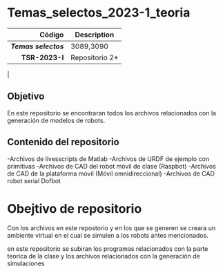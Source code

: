 # Temas_selectos_2023-1_teoria




| Código | Description |
| ------:| ----------- |
| ***Temas selectos*** | 3089,3090 | 
| **TSR-2023-I** | Repositorio 2* |
| 



## Objetivo

En este repositorio se encontraran todos los archivos relacionados con la generación de modelos de robots.

## Contenido del repositorio

-Archivos de livesscripts de Matlab
-Archivos de URDF de ejemplo con primitivas
-Archivos de CAD del robot móvil de clase (Raspbot)
-Archivos de CAD de la plataforma móvil (Móvil omnidireccional)
-Archivos de CAD robot serial Dofbot

# Obejtivo de repositorio

Con los archivos en este repostorio y en los que se generen se creara un ambiente virtual en el cual se simulen a los robots antes mencionados. 




en este repositorio se subiran los programas relacionados con la parte teorica de la clase y los archivos relacionados con la generación de simulaciones
